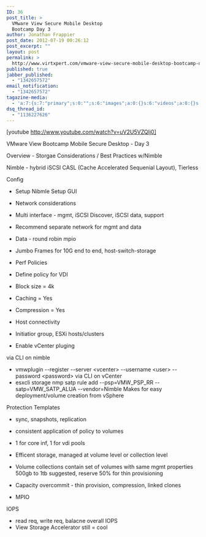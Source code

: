 ```yaml
---
ID: 36
post_title: >
  VMware View Secure Mobile Desktop
  Bootcamp Day 3
author: Jonathan Frappier
post_date: 2012-07-19 00:26:12
post_excerpt: ""
layout: post
permalink: >
  http://www.virtxpert.com/vmware-view-secure-mobile-desktop-bootcamp-day-3/
published: true
jabber_published:
  - "1342657572"
email_notification:
  - "1342657572"
tagazine-media:
  - 'a:7:{s:7:"primary";s:0:"";s:6:"images";a:0:{}s:6:"videos";a:0:{}s:11:"image_count";s:1:"0";s:6:"author";s:7:"7110326";s:7:"blog_id";s:8:"38472741";s:9:"mod_stamp";s:19:"2012-07-19 00:26:12";}'
dsq_thread_id:
  - "1136227626"
---
```

[youtube http://www.youtube.com/watch?v=uV2U5VZQIj0]

VMware View Bootcamp Mobile Secure Desktop - Day 3

Overview - Storgae Considerations / Best Practices w/Nimble

Nimble - hybrid iSCSI CASL (Cache Accelerated Sequenial Layout), Tierless

Config
- Setup Nibmle Setup GUI
- Network considerations
- Multi interface - mgmt, iSCSI Discover, iSCSI data, support
- Recommend separate network for mgmt and data
- Data - round robin mpio
- Jumbo Frames for 10G end to end, host-switch-storage
- Perf Policies
- Define policy for VDI
- Block size = 4k
- Caching = Yes
- Compression = Yes

- Host connectivity
- Initiatior group, ESXi hosts/clusters
- Enable vCenter pluging

via CLI on nimble
- vmwplugin --register
--server &lt;vcenter&gt;
--username &lt;user&gt;
--password &lt;password&gt;
via CLI on vCenter
- esxcli storage nmp satp rule add
--psp=VMW_PSP_RR
--satp=VMW_SATP_ALUA
--vendor=Nimble
Makes for easy deployment/volume creation from vSphere

Protection Templates
- sync, snapshots, replication
- consistent application of policy to volumes
- 1 for core inf, 1 for vdi pools
- Efficent storage, managed at volume level or collection level

- Volume collections contain set of volumes with same mgmt properties
500gb to 1tb suggested, reserve 50% for thin provisioning

- Capacity overcommit - thin provision, compression, linked clones
- MPIO

IOPS
- read req, write req, balacne overall IOPS
- View Storage Accelerator still = cool